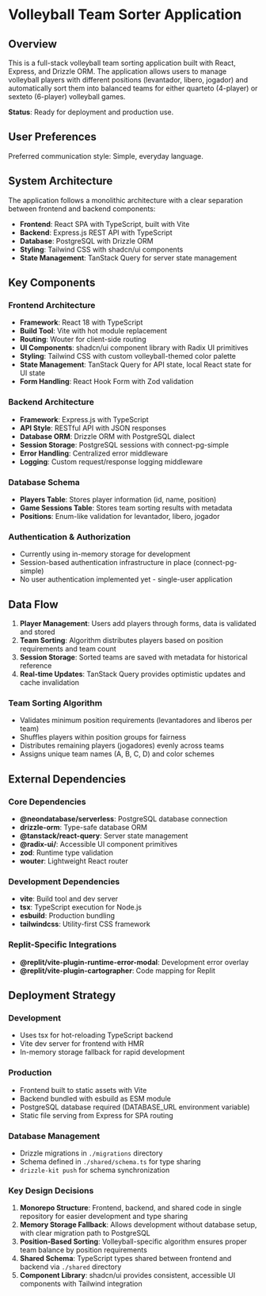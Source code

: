 # Volleyball Team Sorter Application

## Overview

This is a full-stack volleyball team sorting application built with React, Express, and Drizzle ORM. The application allows users to manage volleyball players with different positions (levantador, libero, jogador) and automatically sort them into balanced teams for either quarteto (4-player) or sexteto (6-player) volleyball games.

**Status**: Ready for deployment and production use.

## User Preferences

Preferred communication style: Simple, everyday language.

## System Architecture

The application follows a monolithic architecture with a clear separation between frontend and backend components:

- **Frontend**: React SPA with TypeScript, built with Vite
- **Backend**: Express.js REST API with TypeScript
- **Database**: PostgreSQL with Drizzle ORM
- **Styling**: Tailwind CSS with shadcn/ui components
- **State Management**: TanStack Query for server state management

## Key Components

### Frontend Architecture
- **Framework**: React 18 with TypeScript
- **Build Tool**: Vite with hot module replacement
- **Routing**: Wouter for client-side routing
- **UI Components**: shadcn/ui component library with Radix UI primitives
- **Styling**: Tailwind CSS with custom volleyball-themed color palette
- **State Management**: TanStack Query for API state, local React state for UI state
- **Form Handling**: React Hook Form with Zod validation

### Backend Architecture
- **Framework**: Express.js with TypeScript
- **API Style**: RESTful API with JSON responses
- **Database ORM**: Drizzle ORM with PostgreSQL dialect
- **Session Storage**: PostgreSQL sessions with connect-pg-simple
- **Error Handling**: Centralized error middleware
- **Logging**: Custom request/response logging middleware

### Database Schema
- **Players Table**: Stores player information (id, name, position)
- **Game Sessions Table**: Stores team sorting results with metadata
- **Positions**: Enum-like validation for levantador, libero, jogador

### Authentication & Authorization
- Currently using in-memory storage for development
- Session-based authentication infrastructure in place (connect-pg-simple)
- No user authentication implemented yet - single-user application

## Data Flow

1. **Player Management**: Users add players through forms, data is validated and stored
2. **Team Sorting**: Algorithm distributes players based on position requirements and team count
3. **Session Storage**: Sorted teams are saved with metadata for historical reference
4. **Real-time Updates**: TanStack Query provides optimistic updates and cache invalidation

### Team Sorting Algorithm
- Validates minimum position requirements (levantadores and liberos per team)
- Shuffles players within position groups for fairness
- Distributes remaining players (jogadores) evenly across teams
- Assigns unique team names (A, B, C, D) and color schemes

## External Dependencies

### Core Dependencies
- **@neondatabase/serverless**: PostgreSQL database connection
- **drizzle-orm**: Type-safe database ORM
- **@tanstack/react-query**: Server state management
- **@radix-ui/**: Accessible UI component primitives
- **zod**: Runtime type validation
- **wouter**: Lightweight React router

### Development Dependencies
- **vite**: Build tool and dev server
- **tsx**: TypeScript execution for Node.js
- **esbuild**: Production bundling
- **tailwindcss**: Utility-first CSS framework

### Replit-Specific Integrations
- **@replit/vite-plugin-runtime-error-modal**: Development error overlay
- **@replit/vite-plugin-cartographer**: Code mapping for Replit

## Deployment Strategy

### Development
- Uses tsx for hot-reloading TypeScript backend
- Vite dev server for frontend with HMR
- In-memory storage fallback for rapid development

### Production
- Frontend built to static assets with Vite
- Backend bundled with esbuild as ESM module
- PostgreSQL database required (DATABASE_URL environment variable)
- Static file serving from Express for SPA routing

### Database Management
- Drizzle migrations in `./migrations` directory
- Schema defined in `./shared/schema.ts` for type sharing
- `drizzle-kit push` for schema synchronization

### Key Design Decisions

1. **Monorepo Structure**: Frontend, backend, and shared code in single repository for easier development and type sharing
2. **Memory Storage Fallback**: Allows development without database setup, with clear migration path to PostgreSQL
3. **Position-Based Sorting**: Volleyball-specific algorithm ensures proper team balance by position requirements
4. **Shared Schema**: TypeScript types shared between frontend and backend via `./shared` directory
5. **Component Library**: shadcn/ui provides consistent, accessible UI components with Tailwind integration